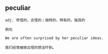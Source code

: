 
## peculiar
```
adj. 奇怪的，古怪的；独特的，特有的，独具的

例句

We are often surprised by her peculiar ideas.

我们经常被她古怪的想法吓到。
```